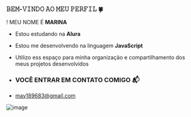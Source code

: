 ### 𝙱𝙴𝙼-𝚅𝙸𝙽𝙳𝙾 𝙰𝙾 𝙼𝙴𝚄 𝙿𝙴𝚁𝙵𝙸𝙻 🍀

! MEU NOME É **MARINA**

- Estou estudando na **Alura**
- Estou me desenvolvendo na linguagem **JavaScript**
- Utilizo ess espaço para minha organização e compartilhamento dos meus projetos desenvolvidos

- ### VOCÊ ENTRAR EM CONTATO COMIGO 📬

- may189683@gmail.com

![image](https://64.media.tumblr.com/d483d7df2631ace7d34d28ade5d56159/3570a0db2c0ca608-cf/s1280x1920/02c719d482dd65c229750107c086d2983dc5b8b8.pnj)
